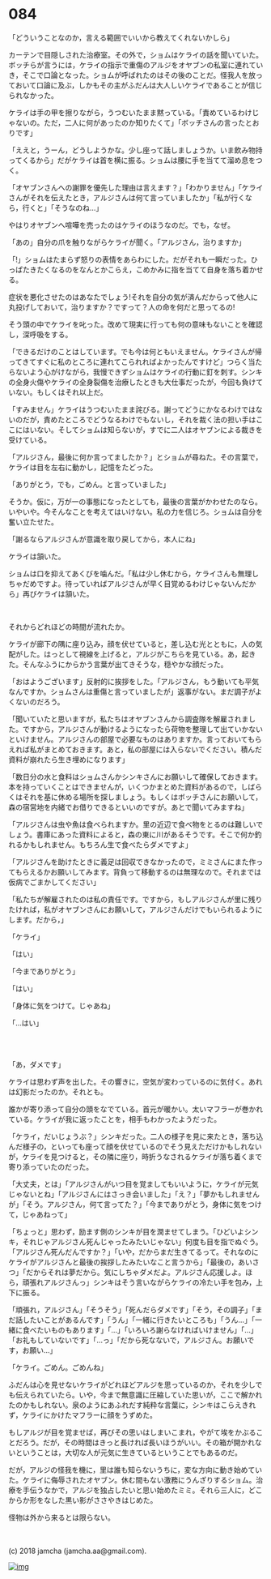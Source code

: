 # 084

「どういうことなのか，言える範囲でいいから教えてくれないかしら」  

カーテンで目隠しされた治療室。その外で，ショムはケライの話を聞いていた。ボッチらが言うには，ケライの指示で重傷のアルジをオヤブンの私室に連れていき，そこで口論となった。ショムが呼ばれたのはその後のことだ。怪我人を放っておいて口論に及ぶ，しかもその主がふだんは大人しいケライであることが信じられなかった。  

ケライは手の甲を擦りながら，うつむいたまま黙っている。「責めているわけじゃないの。ただ，二人に何があったのか知りたくて」「ボッチさんの言ったとおりです」  

「ええと，うーん，どうしようかな。少し座って話しましょうか。いま飲み物持ってくるから」だがケライは首を横に振る。ショムは腰に手を当てて溜め息をつく。  

「オヤブンさんへの謝罪を優先した理由は言えます？」「わかりません」「ケライさんがそれを伝えたとき，アルジさんは何て言っていましたか」「私が行くなら，行くと」「そうなのね…」  

やはりオヤブンへ喧嘩を売ったのはケライのほうなのだ。でも，なぜ。  

「あの」自分の爪を触りながらケライが聞く。「アルジさん，治りますか」  

「!」ショムはたまらず怒りの表情をあらわにした。だがそれも一瞬だった。ひっぱたきたくなるのをなんとかこらえ，こめかみに指を当てて自身を落ち着かせる。  

症状を悪化させたのはあなたでしょう!それを自分の気が済んだからって他人に丸投げしておいて，治りますか？ですって？人の命を何だと思ってるの!  

そう頭の中でケライを叱った。改めて現実に行っても何の意味もないことを確認し，深呼吸をする。  

「できるだけのことはしています。でも今は何ともいえません。ケライさんが帰ってきてすぐに私のところに連れてこられればよかったんですけど」つらく当たらないよう心がけながら，我慢できずショムはケライの行動に釘を刺す。シンキの全身火傷やケライの全身裂傷を治療したときも大仕事だったが，今回も負けていない。もしくはそれ以上だ。  

「すみません」ケライはうつむいたまま詫びる。謝ってどうにかなるわけではないのだが，責めたところでどうなるわけでもないし，それを裁く法の担い手はここにはいない。そしてショムは知らないが，すでに二人はオヤブンによる裁きを受けている。  

「アルジさん，最後に何か言ってましたか？」とショムが尋ねた。その言葉で，ケライは目を左右に動かし，記憶をたどった。  

「ありがとう，でも，ごめん。と言っていました」  

そうか。仮に，万が一の事態になったとしても，最後の言葉がかわせたのなら。いやいや。今そんなことを考えてはいけない。私の力を信じろ。ショムは自分を奮い立たせた。  

「謝るならアルジさんが意識を取り戻してから，本人にね」  

ケライは頷いた。  

ショムは口を抑えてあくびを噛んだ。「私は少し休むから，ケライさんも無理しちゃだめですよ。待っていればアルジさんが早く目覚めるわけじゃないんだから」再びケライは頷いた。  

<br>  

それからどれほどの時間が流れたか。  

ケライが廊下の隅に座り込み，顔を伏せていると，差し込む光とともに，人の気配がした。はっとして視線を上げると，アルジがこちらを見ている。あ，起きた。そんなふうにからかう言葉が出てきそうな，穏やかな顔だった。  

「おはようございます」反射的に挨拶をした。「アルジさん，もう動いても平気なんですか。ショムさんは重傷と言っていましたが」返事がない。まだ調子がよくないのだろう。  

「聞いていたと思いますが，私たちはオヤブンさんから調査隊を解雇されました。ですから，アルジさんが動けるようになったら荷物を整理して出ていかないといけません。アルジさんの部屋で必要なものはありますか。言っておいてもらえれば私がまとめておきます。あと，私の部屋には入らないでください。積んだ資料が崩れたら生き埋めになります」  

「数日分の水と食料はショムさんかシンキさんにお願いして確保しておきます。本を持っていくことはできませんが，いくつかまとめた資料があるので，しばらくはそれを基に休める場所を探しましょう。もしくはボッチさんにお願いして，森の宿営地を内緒でお借りできるといいのですが。あとで聞いてみますね」  

「アルジさんは虫や魚は食べられますか。里の近辺で食べ物をとるのは難しいでしょう。書庫にあった資料によると，森の東に川があるそうです。そこで何か釣れるかもしれません。もちろん生で食べたらダメですよ」  

「アルジさんを助けたときに義足は回収できなかったので，ミミさんにまた作ってもらえるかお願いしてみます。背負って移動するのは無理なので。それまでは仮病でごまかしてください」  

「私たちが解雇されたのは私の責任です。ですから，もしアルジさんが里に残りたければ，私がオヤブンさんにお願いして，アルジさんだけでもいられるようにします。だから，」  

「ケライ」  

「はい」  

「今までありがとう」  

「はい」  

「身体に気をつけて。じゃあね」  

「…はい」  

<br>  
<br>  

「あ，ダメです」  

ケライは思わず声を出した。その響きに，空気が変わっているのに気付く。あれは幻影だったのか。それとも。  

誰かが寄り添って自分の頭をなでている。首元が暖かい。太いマフラーが巻かれている。ケライが我に返ったことを，相手もわかったようだった。  

「ケライ，だいじょうぶ？」シンキだった。二人の様子を見に来たとき，落ち込んだ様子の，といっても座って顔を伏せているのでそう見えただけかもしれないが，ケライを見つけると，その隣に座り，時折うなされるケライが落ち着くまで寄り添っていたのだった。  

「大丈夫，とは」「アルジさんがいつ目を覚ましてもいいように，ケライが元気じゃないとね」「アルジさんにはさっき会いました」「え？」「夢かもしれませんが」「そう。アルジさん，何て言ってた？」「今までありがとう，身体に気をつけて，じゃあねって」  

「ちょっと」思わず，励ます側のシンキが目を潤ませてしまう。「ひどいよシンキ，それじゃアルジさん死んじゃったみたいじゃない」何度も目を指でぬぐう。「アルジさん死んだんですか？」「いや，だからまだ生きてるって。それなのにケライがアルジさんと最後の挨拶したみたいなこと言うから」「最後の，あいさつ」「だからそれは夢だから。気にしちゃダメだよ。アルジさん応援しよ。ほら，頑張れアルジさんっ」シンキはそう言いながらケライの冷たい手を包み，上下に振る。  

「頑張れ，アルジさん」「そうそう」「死んだらダメです」「そう，その調子」「まだ話したいことがあるんです」「うん」「一緒に行きたいところも」「うん…」「一緒に食べたいものもあります」「…」「いろいろ謝らなければいけません」「…」「お礼もしていないです」「…っ」「だから死なないで，アルジさん。お願いです，お願い…」  

「ケライ。ごめん。ごめんね」  

ふだんは心を見せないケライがどれほどアルジを思っているのか，それを少しでも伝えられていたら。いや，今まで無意識に圧縮していた思いが，ここで解かれたのかもしれない。泉のようにあふれだす純粋な言葉に，シンキはこらえきれず，ケライにかけたマフラーに顔をうずめた。  

もしアルジが目を覚ませば，再びその思いはしまいこまれ，やがて埃をかぶることだろう。だが，その時間はきっと長ければ長いほうがいい。その箱が開かれないということは，大切な人が元気に生きているということでもあるのだ。  

だが，アルジの怪我を機に，里は誰も知らないうちに，変な方向に動き始めていた。ケライに侮辱されたオヤブン。休む間もない激務にうんざりするショム。治療を手伝うなかで，アルジを独占したいと思い始めたミミ。それら三人に，どこからか形をなした黒い影がささやきはじめた。  

怪物は外から来るとは限らない。  

<br>  
<br>  
(c) 2018 jamcha (jamcha.aa@gmail.com).  

[![img](http://i.creativecommons.org/l/by-nc-sa/4.0/88x31.png)](http://creativecommons.org/licenses/by-nc-sa/4.0/deed)